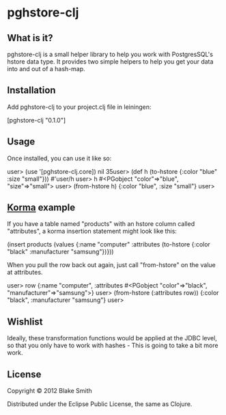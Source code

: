 # pghstore-clj

## What is it?

pghstore-clj is a small helper library to help you work with PostgresSQL's hstore data type. It provides two simple helpers to help you get your data into and out of a hash-map.

## Installation

Add pghstore-clj to your project.clj file in leiningen:

  [pghstore-clj "0.1.0"]

## Usage

Once installed, you can use it like so:

  user> (use '[pghstore-clj.core])
  nil                                                                                                                                                                            35user> (def h (to-hstore {:color "blue" :size "small"}))
  #'user/h                                                                                                                                                                       user> h
  #<PGobject "color"=>"blue", "size"=>"small">                                                                                                                                   user> (from-hstore h)
  {:color "blue", :size "small"}                                                                                                                                                 user> 

## [Korma](http://sqlkorma.com/) example

If you have a table named "products" with an hstore column called "attributes", a korma insertion statement might look like this:

  (insert products
    (values {:name "computer"
             :attributes (to-hstore {:color "black" :manufacturer "samsung"})}))

When you pull the row back out again, just call "from-hstore" on the value at attributes.

  user> row
  {:name "computer", :attributes #<PGobject "color"=>"black", "manufacturer"=>"samsung">}                                                                                        user> (from-hstore (:attributes row))
  {:color "black", :manufacturer "samsung"}                                                                                                                                      user> 

## Wishlist

Ideally, these transformation functions would be applied at the JDBC level, so that you only have to work with hashes - This is going to take a bit more work.

## License

Copyright © 2012 Blake Smith

Distributed under the Eclipse Public License, the same as Clojure.

